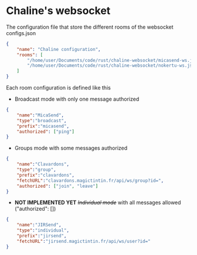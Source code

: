 # Chaline's websocket

The configuration file that store the different rooms of the websocket\
configs.json
```json
{
    "name": "Chaline configuration",
    "rooms": [
        "/home/user/Documents/code/rust/chaline-websocket/micasend-ws.json",
        "/home/user/Documents/code/rust/chaline-websocket/nokertu-ws.json"
    ]
}
```

Each room configuration is defined like this
- Broadcast mode with only one message authorized
```json
{
    "name":"MicaSend",
    "type":"broadcast",
    "prefix":"micasend",
    "authorized": ["ping"]
}
```
- Groups mode with some messages authorized
```json
{
    "name":"Clavardons",
    "type":"group",
    "prefix":"clavardons",
    "fetchURL":"clavardons.magictintin.fr/api/ws/group?id=",
    "authorized": ["join", "leave"]
}
```
- **NOT IMPLEMENTED YET** *~~Individual mode~~* with all messages allowed ("authorized": [])
```json
{
    "name":"JIRSend",
    "type":"individual",
    "prefix":"jirsend",
    "fetchURL":"jirsend.magictintin.fr/api/ws/user?id="
}
```